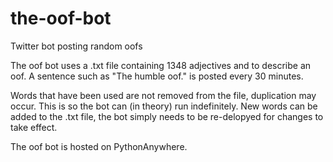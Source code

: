 # the-oof-bot
Twitter bot posting random oofs

The oof bot uses a .txt file containing 1348 adjectives and to describe an oof. 
A sentence such as "The humble oof." is posted every 30 minutes.

Words that have been used are not removed from the file, duplication may occur. This is so the bot can (in theory) run indefinitely.
New words can be added to the .txt file, the bot simply needs to be re-delopyed for changes to take effect.

The oof bot is hosted on PythonAnywhere.


